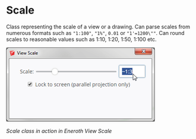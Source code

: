 # Scale

Class representing the scale of a view or a drawing. Can parse scales from
numerous formats such as `"1:100"`, `"1%"`, `0.01` or `"1'=1200\""`. Can round
scales to reasonable values such as 1:10, 1:20, 1:50, 1:100 etc.

![Scale Class example](example.gif)

*Scale class in action in Eneroth View Scale*
